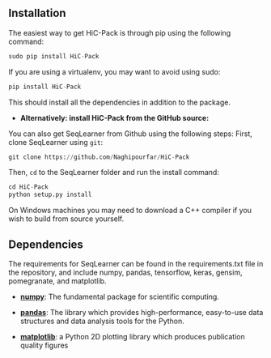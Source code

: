 ## Installation

The easiest way to get HiC-Pack is through pip using the following command:
```python
sudo pip install HiC-Pack
```
If you are using a virtualenv, you may want to avoid using sudo:
```python
pip install HiC-Pack
```
This should install all the dependencies in addition to the package.

- __Alternatively: install HiC-Pack from the GitHub source:__

You can also get SeqLearner from Github using the following steps:
First, clone SeqLearner using `git`:

```python
git clone https://github.com/Naghipourfar/HiC-Pack
```

Then, `cd` to the SeqLearner folder and run the install command:
```python
cd HiC-Pack
python setup.py install
```

On Windows machines you may need to download a C++ compiler if you wish to build from source yourself. 

## Dependencies
The requirements for SeqLearner can be found in the requirements.txt file in the repository, and include numpy, pandas, tensorflow, keras, gensim, pomegranate, and matplotlib.

- [__numpy__](http://numpy.org): The fundamental package for scientific computing.

- [__pandas__](https://pandas.pydata.org): The library which provides high-performance, easy-to-use data structures and data analysis tools for the Python.

- [__matplotlib__](https://matplotlib.org): a Python 2D plotting library which produces publication quality figures

